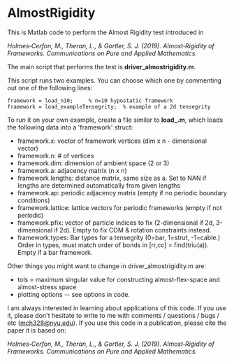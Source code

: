 # AlmostRigidity

This is Matlab code to perform the Almost Rigidity test introduced in 

 *Holmes‐Cerfon, M., Theran, L., & Gortler, S. J. (2019). Almost‐Rigidity of Frameworks. Communications on Pure and Applied Mathematics.*

The main script that performs the test is **driver_almostrigidity.m**.
    
This script runs two examples. You can choose which one by commenting out one of the following lines: 

    framework = load_n10;     % n=10 hypostatic framework
    framework = load_exampleTensegrity;  % example of a 2d tensegrity
    
To run it on your own example, create a file similar to **load_.m**, which loads the following data into a 'framework' struct:   
* framework.x:         vector of framework vertices (dim x n - dimensional vector)
* framework.n:         # of vertices
* framework.dim:       dimension of ambient space (2 or 3)  
* framework.a:         adjacency matrix (n x n)  
* framework.lengths:   distance matrix, same size as a. Set to NAN if lengths are determined automatically from given lengths  
* framework.ap:        periodic adjacency matrix (empty if no periodic boundary conditions)  
* framework.lattice:   lattice vectors for periodic frameworks (empty if not periodic)  
* framework.pfix:      vector of particle indices to fix (2-dimensional if 2d, 3-dimensional if 2d). Empty to fix COM & rotation constraints instead.  
* framework.types:     Bar types for a tensegrity (0=bar, 1=strut, -1=cable.)   
                         Order in types, must match order of bonds in [rr,cc] = find(triu(a)).  
                         Empty if a bar framework.   
                       
Other things you might want to change in driver_almostrigidity.m are:   
* tols = maximum singular value for constructing almost-flex-space and almost-stress space  
* plotting options -- see options in code.   

I am always interested in learning about applications of this code. 
If you use it, please don't hesitate to write to me with comments / questions / bugs / etc (mch328@nyu.edu).
If you use this code in a publication, please cite the paper it is based on: 

  *Holmes‐Cerfon, M., Theran, L., & Gortler, S. J. (2019). Almost‐Rigidity of Frameworks. Communications on Pure and Applied Mathematics.*
    
